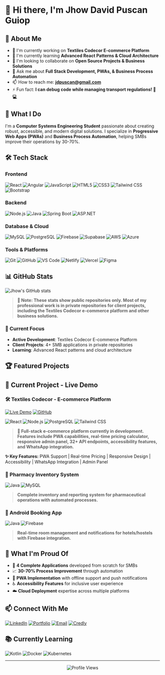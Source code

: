 # 👋 Hi there, I'm Jhow David Puscan Guiop

## 🎯 About Me
- 🔭 I'm currently working on **Textiles Codecor E-commerce Platform**
- 🌱 I'm currently learning **Advanced React Patterns & Cloud Architecture**
- 👯 I'm looking to collaborate on **Open Source Projects & Business Solutions**
- 💬 Ask me about **Full Stack Development, PWAs, & Business Process Automation**
- 📫 How to reach me: **jdpuscan@gmail.com**
- ⚡ Fun fact: **I can debug code while managing transport regulations! 🚌💻**

## 🚀 What I Do
I'm a **Computer Systems Engineering Student** passionate about creating robust, accessible, and modern digital solutions. I specialize in **Progressive Web Apps (PWAs)** and **Business Process Automation**, helping SMBs improve their operations by 30-70%.

## 🛠️ Tech Stack

### Frontend
![React](https://img.shields.io/badge/React-20232A?style=for-the-badge&logo=react&logoColor=61DAFB)
![Angular](https://img.shields.io/badge/Angular-DD0031?style=for-the-badge&logo=angular&logoColor=white)
![JavaScript](https://img.shields.io/badge/JavaScript-323330?style=for-the-badge&logo=javascript&logoColor=F7DF1E)
![HTML5](https://img.shields.io/badge/HTML5-E34F26?style=for-the-badge&logo=html5&logoColor=white)
![CSS3](https://img.shields.io/badge/CSS3-1572B6?style=for-the-badge&logo=css3&logoColor=white)
![Tailwind CSS](https://img.shields.io/badge/Tailwind_CSS-38B2AC?style=for-the-badge&logo=tailwind-css&logoColor=white)
![Bootstrap](https://img.shields.io/badge/Bootstrap-563D7C?style=for-the-badge&logo=bootstrap&logoColor=white)

### Backend
![Node.js](https://img.shields.io/badge/Node.js-339933?style=for-the-badge&logo=nodedotjs&logoColor=white)
![Java](https://img.shields.io/badge/Java-ED8B00?style=for-the-badge&logo=java&logoColor=white)
![Spring Boot](https://img.shields.io/badge/Spring_Boot-6DB33F?style=for-the-badge&logo=spring-boot&logoColor=white)
![ASP.NET](https://img.shields.io/badge/ASP.NET-512BD4?style=for-the-badge&logo=dotnet&logoColor=white)

### Database & Cloud
![MySQL](https://img.shields.io/badge/MySQL-00000F?style=for-the-badge&logo=mysql&logoColor=white)
![PostgreSQL](https://img.shields.io/badge/PostgreSQL-316192?style=for-the-badge&logo=postgresql&logoColor=white)
![Firebase](https://img.shields.io/badge/Firebase-FFCA28?style=for-the-badge&logo=firebase&logoColor=black)
![Supabase](https://img.shields.io/badge/Supabase-3ECF8E?style=for-the-badge&logo=supabase&logoColor=white)
![AWS](https://img.shields.io/badge/AWS-FF9900?style=for-the-badge&logo=amazonaws&logoColor=white)
![Azure](https://img.shields.io/badge/Azure-0078D4?style=for-the-badge&logo=microsoftazure&logoColor=white)

### Tools & Platforms
![Git](https://img.shields.io/badge/Git-F05032?style=for-the-badge&logo=git&logoColor=white)
![GitHub](https://img.shields.io/badge/GitHub-100000?style=for-the-badge&logo=github&logoColor=white)
![VS Code](https://img.shields.io/badge/VS_Code-007ACC?style=for-the-badge&logo=visual-studio-code&logoColor=white)
![Netlify](https://img.shields.io/badge/Netlify-00C7B7?style=for-the-badge&logo=netlify&logoColor=white)
![Vercel](https://img.shields.io/badge/Vercel-000000?style=for-the-badge&logo=vercel&logoColor=white)
![Figma](https://img.shields.io/badge/Figma-F24E1E?style=for-the-badge&logo=figma&logoColor=white)

## 📊 GitHub Stats
![Jhow's GitHub stats](https://github-readme-stats.vercel.app/api?username=JhowPuscan&show_icons=true&theme=radical&hide=contributions&count_private=false&include_all_commits=true)

> **💼 Note: These stats show public repositories only. Most of my professional work is in private repositories for client projects, including the Textiles Codecor e-commerce platform and other business solutions.**

### 🎯 Current Focus
- **Active Development**: Textiles Codecor E-commerce Platform
- **Client Projects**: 4+ SMB applications in private repositories
- **Learning**: Advanced React patterns and cloud architecture
## 🏆 Featured Projects

## 🚀 Current Project - Live Demo

### 🛠️ Textiles Codecor - E-commerce Platform
[![Live Demo](https://img.shields.io/badge/🌐_Live_Demo-00C7B7?style=for-the-badge&logo=netlify&logoColor=white)](https://textilescodecor.netlify.app/)
[![GitHub](https://img.shields.io/badge/📂_Source_Code-100000?style=for-the-badge&logo=github&logoColor=white)](https://github.com/JhowPuscan/textiles-codecor)

![React](https://img.shields.io/badge/React-20232A?style=for-the-badge&logo=react&logoColor=61DAFB)
![Node.js](https://img.shields.io/badge/Node.js-339933?style=for-the-badge&logo=nodedotjs&logoColor=white)
![PostgreSQL](https://img.shields.io/badge/PostgreSQL-316192?style=for-the-badge&logo=postgresql&logoColor=white)
![Tailwind CSS](https://img.shields.io/badge/Tailwind_CSS-38B2AC?style=for-the-badge&logo=tailwind-css&logoColor=white)

> **🚀 Full-stack e-commerce platform currently in development. Features include PWA capabilities, real-time pricing calculator, responsive admin panel, 32+ API endpoints, accessibility features, and WhatsApp integration.**

**✨ Key Features:** PWA Support | Real-time Pricing | Responsive Design | Accessibility | WhatsApp Integration | Admin Panel

### 🏥 Pharmacy Inventory System
![Java](https://img.shields.io/badge/Java-ED8B00?style=for-the-badge&logo=java&logoColor=white)
![MySQL](https://img.shields.io/badge/MySQL-00000F?style=for-the-badge&logo=mysql&logoColor=white)

> **Complete inventory and reporting system for pharmaceutical operations with automated processes.**

### 📱 Android Booking App
![Java](https://img.shields.io/badge/Java-ED8B00?style=for-the-badge&logo=java&logoColor=white)
![Firebase](https://img.shields.io/badge/Firebase-FFCA28?style=for-the-badge&logo=firebase&logoColor=black)

> **Real-time room management and notifications for hotels/hostels with Firebase integration.**

## 🌟 What I'm Proud Of
- 🚀 **4 Complete Applications** developed from scratch for SMBs
- 📈 **30-70% Process Improvement** through automation
- 🎯 **PWA Implementation** with offline support and push notifications
- ♿ **Accessibility Features** for inclusive user experience
- ☁️ **Cloud Deployment** expertise across multiple platforms

## 📫 Connect With Me
[![LinkedIn](https://img.shields.io/badge/LinkedIn-0077B5?style=for-the-badge&logo=linkedin&logoColor=white)](https://www.linkedin.com/in/davidpuscan/)
[![Portfolio](https://img.shields.io/badge/Portfolio-FF5722?style=for-the-badge&logo=todoist&logoColor=white)](https://jhowdavid.netlify.app/)
[![Email](https://img.shields.io/badge/Gmail-D14836?style=for-the-badge&logo=gmail&logoColor=white)](mailto:jdpuscan@gmail.com)
[![Credly](https://img.shields.io/badge/Credly-FF6B6B?style=for-the-badge&logo=credly&logoColor=white)](https://www.credly.com/users/jhow-david-puscan-guiop)

## 📚 Currently Learning
![Kotlin](https://img.shields.io/badge/Kotlin-0095D5?style=for-the-badge&logo=kotlin&logoColor=white)
![Docker](https://img.shields.io/badge/Docker-2CA5E0?style=for-the-badge&logo=docker&logoColor=white)
![Kubernetes](https://img.shields.io/badge/Kubernetes-326CE5?style=for-the-badge&logo=kubernetes&logoColor=white)

---

<div align="center">
  <img src="https://komarev.com/ghpvc/?username=JhowPuscan&style=flat-square&color=blue" alt="Profile Views"/>
</div>
